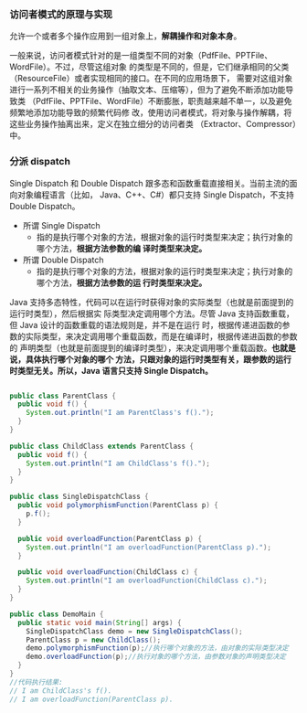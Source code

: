### 访问者模式的原理与实现
允许一个或者多个操作应用到一组对象上，**解耦操作和对象本身**。

一般来说，访问者模式针对的是一组类型不同的对象（PdfFile、PPTFile、WordFile）。不过，尽管这组对象
的类型是不同的，但是，它们继承相同的父类（ResourceFile）或者实现相同的接口。在不同的应用场景下，
需要对这组对象进行一系列不相关的业务操作（抽取文本、压缩等），但为了避免不断添加功能导致类
（PdfFile、PPTFile、WordFile）不断膨胀，职责越来越不单一，以及避免频繁地添加功能导致的频繁代码修
改，使用访问者模式，将对象与操作解耦，将这些业务操作抽离出来，定义在独立细分的访问者类
（Extractor、Compressor）中。

### 分派 dispatch
Single Dispatch 和 Double Dispatch 跟多态和函数重载直接相关。当前主流的面向对象编程语言（比如，
Java、C++、C#）都只支持 Single Dispatch，不支持 Double Dispatch。

- 所谓 Single Dispatch
    - 指的是执行哪个对象的方法，根据对象的运行时类型来决定；执行对象的哪个方法，**根据方法参数的编
    译时类型来决定。**
- 所谓 Double Dispatch
    - 指的是执行哪个对象的方法，根据对象的运行时类型来决定；执行对象的哪个方法，**根据方法参数的运
    行时类型来决定。**
    
Java 支持多态特性，代码可以在运行时获得对象的实际类型（也就是前面提到的运行时类型），然后根据实
际类型决定调用哪个方法。尽管 Java 支持函数重载，但 Java 设计的函数重载的语法规则是，并不是在运行
时，根据传递进函数的参数的实际类型，来决定调用哪个重载函数，而是在编译时，根据传递进函数的参数的
声明类型（也就是前面提到的编译时类型），来决定调用哪个重载函数。**也就是说，具体执行哪个对象的哪个
方法，只跟对象的运行时类型有关，跟参数的运行时类型无关。所以，Java 语言只支持 Single Dispatch。**

```java

public class ParentClass {
  public void f() {
    System.out.println("I am ParentClass's f().");
  }
}

public class ChildClass extends ParentClass {
  public void f() {
    System.out.println("I am ChildClass's f().");
  }
}

public class SingleDispatchClass {
  public void polymorphismFunction(ParentClass p) {
    p.f();
  }

  public void overloadFunction(ParentClass p) {
    System.out.println("I am overloadFunction(ParentClass p).");
  }

  public void overloadFunction(ChildClass c) {
    System.out.println("I am overloadFunction(ChildClass c).");
  }
}

public class DemoMain {
  public static void main(String[] args) {
    SingleDispatchClass demo = new SingleDispatchClass();
    ParentClass p = new ChildClass();
    demo.polymorphismFunction(p);//执行哪个对象的方法，由对象的实际类型决定
    demo.overloadFunction(p);//执行对象的哪个方法，由参数对象的声明类型决定
  }
}
//代码执行结果:
// I am ChildClass's f().
// I am overloadFunction(ParentClass p).
```